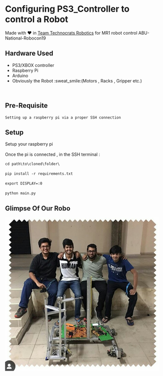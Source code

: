 # Configuring PS3_Controller to control a Robot 
Made with :heart: in [Team Technocrats Robotics](https://github.com/technocrats-robotics) for MR1 robot control ABU-National-Robocon19 <br>

## Hardware Used
<ul>
  <li>PS3/XBOX controller </li>
  <li>Raspberry Pi</li>
  <li>Arduino</li>
  <li>Obviously the Robot :sweat_smile:(Motors , Racks , Gripper etc.) </li>
</ul> <br>

## Pre-Requisite
```
Setting up a raspberry pi via a proper SSH connection 
```
## Setup 

Setup your raspberry pi <br><br>
Once the pi is connected , in the SSH terminal : 
```
cd path\to\cloned\folder\

pip install -r requirements.txt

export DISPLAY=:0

python main.py
```



## Glimpse Of Our Robo
<img src = "https://github.com/kunal768/PS3_controller_manual_bot/blob/master/public/WhatsApp%20Image%202019-05-01%20at%204.31.10%20PM.jpeg" > 
